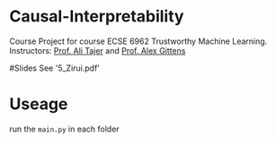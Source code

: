 # Causal-Interpretability
Course Project for course ECSE 6962 Trustworthy Machine Learning.
Instructors: [Prof. Ali Tajer](https://www.isg-rpi.com/) and [Prof. Alex Gittens](https://www.cs.rpi.edu/~gittea/)

#Slides
See '5_Zirui.pdf'

# Useage
run the `main.py` in each folder
